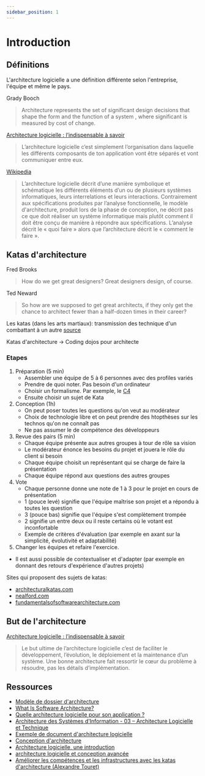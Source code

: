 ```yaml
---
sidebar_position: 1
---
```


# Introduction

## Définitions

L'architecture logicielle a une définition différente selon l'entreprise, l'équipe et même le pays.

Grady Booch
> Architecture represents the set of significant design decisions that shape the form and the function of a system , where significant is measured by cost of change.

[Architecture logicielle : l’indispensable à savoir](https://www.jesuisundev.com/architecture-logicielle/)

> L’architecture logicielle c’est simplement l’organisation dans laquelle les différents composants de ton application vont être séparés et vont communiquer entre eux.

[Wikipedia](https://fr.wikipedia.org/wiki/Architecture_logicielle)

> L’architecture logicielle décrit d’une manière symbolique et schématique les différents éléments d’un ou de plusieurs systèmes informatiques, leurs interrelations et leurs interactions. Contrairement aux spécifications produites par l’analyse fonctionnelle, le modèle d'architecture, produit lors de la phase de conception, ne décrit pas ce que doit réaliser un système informatique mais plutôt comment il doit être conçu de manière à répondre aux spécifications. L’analyse décrit le « quoi faire » alors que l’architecture décrit le « comment le faire ».

## Katas d'architecture

Fred Brooks
> How do we get great designers? Great designers design, of course.

Ted Neward
> So how are we supposed to get great architects, if they only get the chance to architect fewer than a half-dozen times in their career?

Les katas (dans les arts martiaux): transmission des technique d'un combattant à un autre [source](https://fr.wikipedia.org/wiki/Kata)

Katas d'architecture -> Coding dojos pour architecte

### Etapes

1. Préparation (5 min)
    - Assembler une équipe de 5 à 6 personnes avec des profiles variés
    - Prendre de quoi noter. Pas besoin d'un ordinateur
    - Choisir un formalisme. Par exemple, le [C4](https://c4model.com/)
    - Ensuite choisir un sujet de Kata
1. Conception (1h)
    - On peut poser toutes les questions qu'on veut au modérateur
    - Choix de technologie libre et on peut prendre des htopthèses sur les technos qu'on ne connaît pas
    - Ne pas assumer le de compétence des développeurs
1. Revue des pairs (5 min)
    - Chaque équipe présente aux autres groupes à tour de rôle sa vision
    - Le modérateur énonce les besoins du projet et jouera le rôle du client si besoin
    - Chaque équipe choisit un représentant qui se charge de faire la présentation
    - Chaque équipe répond aux questions des autres groupes
1. Vote
    - Chaque personne donne une note de 1 à 3 pour le projet en cours de présentation
    - 1 (pouce levé) signifie que l'équipe maîtrise son projet et a répondu à toutes les question
    - 3 (pouce bas) signifie que l'équipe s'est complètement trompée
    - 2 signifie un entre deux ou il reste certains où le votant est inconfortable
    - Exemple de critères d'évaluation (par exemple en axant sur la simplicité, évolutivité et adaptabilité)
1. Changer les équipes et refaire l'exercice.

- Il est aussi possible de contextualiser et d'adapter (par exemple en donnant des retours d'expérience d'autres projets)

Sites qui proposent des sujets de katas:

- [architecturalkatas.com](https://www.architecturalkatas.com/index.html)
- [nealford.com](https://nealford.com/katas/)
- [fundamentalsofsoftwarearchitecture.com](https://fundamentalsofsoftwarearchitecture.com/katas/)

## But de l'architecture

[Architecture logicielle : l’indispensable à savoir](https://www.jesuisundev.com/architecture-logicielle/)

> Le but ultime de l’architecture logicielle c’est de faciliter le développement, l’évolution, le déploiement et la maintenance d’un système.
> Une bonne architecture fait ressortir le cœur du problème à résoudre, pas les détails d’implémentation.

## Ressources

- [Modèle de dossier d'architecture](https://github.com/bflorat/modele-da)
- [What Is Software Architecture?](https://www.castsoftware.com/glossary/what-is-software-architecture-tools-design-definition-explanation-best)
- [Quelle architecture logicielle pour son application ?](https://www.softfluent.fr/blog/architecture-logicielle-pour-application/)
- [Architecture des Systèmes d’Information - 03 – Architecture Logicielle et Technique](http://damien.ploix.free.fr/archi/2014-ARCHISI2-03-Ploix-ALT-V0%201.pdf)
- [Exemple de document d'architecture logicielle](https://isisniper.sourceforge.net/ac/Document_d_architecture_logicielle_2002_02_04.htm)
- [Conception d'architecture](http://www2.ift.ulaval.ca/~lamontagne/glo3001/documentationArchitecture.pdf)
- [Architecture logicielle, une introduction](http://www2.ift.ulaval.ca/~lamontagne/glo3001/introArchitecture.pdf)
- [architecture logicielle et conception avancée](https://www.ptidej.net/courses/log4430/winter12/slides/Cours%201%20-%20Conception%20architecturale%201.pdf)
- [Améliorer les compétences et les infrastructures avec les katas d'architecture (Alexandre Touret)](https://www.youtube.com/watch?v=DKfR5AVD_AM)
